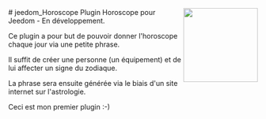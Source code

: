 <img align="right" src="plugin_info/baro_icon.png" width="150">
# jeedom_Horoscope
Plugin Horoscope pour Jeedom - En développement.

Ce plugin a pour but de pouvoir donner l'horoscope chaque jour via une petite phrase.

Il suffit de créer une personne (un équipement) et de lui affecter un signe du zodiaque.

La phrase sera ensuite générée via le biais d'un site internet sur l'astrologie.

Ceci est mon premier plugin :-)

